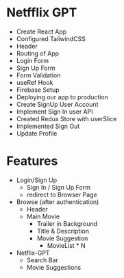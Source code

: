#   Netfflix GPT
-   Create React App
-   Configured TailwindCSS
-   Header
-   Routing of App
-   Login Form
-   Sign Up Form
-   Form Validation
-   useRef Hook
-   Firebase Setup
-   Deploying our app to production
-   Create SignUp User Account
-   Implement Sign In user API
-   Created Redux Store with userSlice
-   Implemented Sign Out
-   Update Profile


#   Features
-   Login/Sign Up
    -   Sign In / Sign Up Form
    -   redirect to Browser Page
-   Browse (after authentication)
    -   Header
    -   Main Movie
        -   Trailer in Background
        -   Title & Description
        -   Movie Suggestion
            -   MovieList * N
-   Netflix-GPT
    -   Search Bar
    -   Movie Suggestions